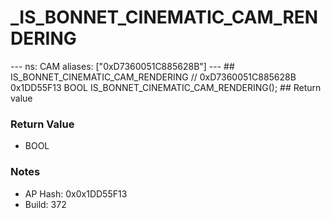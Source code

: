 # _IS_BONNET_CINEMATIC_CAM_RENDERING

--- ns: CAM aliases: ["0xD7360051C885628B"] --- ## IS_BONNET_CINEMATIC_CAM_RENDERING  // 0xD7360051C885628B 0x1DD55F13 BOOL IS_BONNET_CINEMATIC_CAM_RENDERING();  ## Return value

### Return Value
* BOOL

### Notes
* AP Hash: 0x0x1DD55F13
* Build: 372

